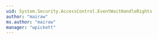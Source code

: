 ```yaml
---
uid: System.Security.AccessControl.EventWaitHandleRights
author: "mairaw"
ms.author: "mairaw"
manager: "wpickett"
---
```

